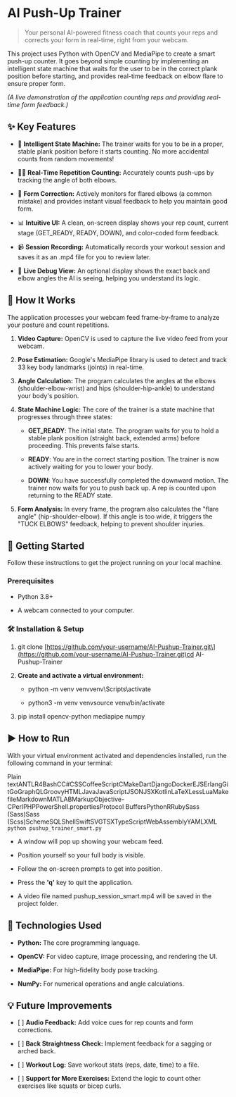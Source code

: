 AI Push-Up Trainer
==================

> Your personal AI-powered fitness coach that counts your reps and corrects your form in real-time, right from your webcam.

This project uses Python with OpenCV and MediaPipe to create a smart push-up counter. It goes beyond simple counting by implementing an intelligent state machine that waits for the user to be in the correct plank position before starting, and provides real-time feedback on elbow flare to ensure proper form.

_(A live demonstration of the application counting reps and providing real-time form feedback.)_

✨ Key Features
--------------

*   🧠 **Intelligent State Machine:** The trainer waits for you to be in a proper, stable plank position before it starts counting. No more accidental counts from random movements!
    
*   🏋️‍♂️ **Real-Time Repetition Counting:** Accurately counts push-ups by tracking the angle of both elbows.
    
*   💪 **Form Correction:** Actively monitors for flared elbows (a common mistake) and provides instant visual feedback to help you maintain good form.
    
*   📊 **Intuitive UI:** A clean, on-screen display shows your rep count, current stage (GET\_READY, READY, DOWN), and color-coded form feedback.
    
*   📹 **Session Recording:** Automatically records your workout session and saves it as an .mp4 file for you to review later.
    
*   🐛 **Live Debug View:** An optional display shows the exact back and elbow angles the AI is seeing, helping you understand its logic.
    

🧠 How It Works
---------------

The application processes your webcam feed frame-by-frame to analyze your posture and count repetitions.

1.  **Video Capture:** OpenCV is used to capture the live video feed from your webcam.
    
2.  **Pose Estimation:** Google's MediaPipe library is used to detect and track 33 key body landmarks (joints) in real-time.
    
3.  **Angle Calculation:** The program calculates the angles at the elbows (shoulder-elbow-wrist) and hips (shoulder-hip-ankle) to understand your body's position.
    
4.  **State Machine Logic:** The core of the trainer is a state machine that progresses through three states:
    
    *   **GET\_READY**: The initial state. The program waits for you to hold a stable plank position (straight back, extended arms) before proceeding. This prevents false starts.
        
    *   **READY**: You are in the correct starting position. The trainer is now actively waiting for you to lower your body.
        
    *   **DOWN**: You have successfully completed the downward motion. The trainer now waits for you to push back up. A rep is counted upon returning to the READY state.
        
5.  **Form Analysis:** In every frame, the program also calculates the "flare angle" (hip-shoulder-elbow). If this angle is too wide, it triggers the "TUCK ELBOWS" feedback, helping to prevent shoulder injuries.
    

🚀 Getting Started
------------------

Follow these instructions to get the project running on your local machine.

### Prerequisites

*   Python 3.8+
    
*   A webcam connected to your computer.
    

### 🛠️ Installation & Setup

1.  git clone \[https://github.com/your-username/AI-Pushup-Trainer.git\](https://github.com/your-username/AI-Pushup-Trainer.git)cd AI-Pushup-Trainer
    
2.  **Create and activate a virtual environment:**
    
    *   python -m venv venvvenv\\Scripts\\activate
        
    *   python3 -m venv venvsource venv/bin/activate
        
3.  pip install opencv-python mediapipe numpy
    

▶️ How to Run
-------------

With your virtual environment activated and dependencies installed, run the following command in your terminal:

Plain textANTLR4BashCC#CSSCoffeeScriptCMakeDartDjangoDockerEJSErlangGitGoGraphQLGroovyHTMLJavaJavaScriptJSONJSXKotlinLaTeXLessLuaMakefileMarkdownMATLABMarkupObjective-CPerlPHPPowerShell.propertiesProtocol BuffersPythonRRubySass (Sass)Sass (Scss)SchemeSQLShellSwiftSVGTSXTypeScriptWebAssemblyYAMLXML`   python pushup_trainer_smart.py   `

*   A window will pop up showing your webcam feed.
    
*   Position yourself so your full body is visible.
    
*   Follow the on-screen prompts to get into position.
    
*   Press the **'q'** key to quit the application.
    
*   A video file named pushup\_session\_smart.mp4 will be saved in the project folder.
    

🔧 Technologies Used
--------------------

*   **Python:** The core programming language.
    
*   **OpenCV:** For video capture, image processing, and rendering the UI.
    
*   **MediaPipe:** For high-fidelity body pose tracking.
    
*   **NumPy:** For numerical operations and angle calculations.
    

💡 Future Improvements
----------------------

*   \[ \] **Audio Feedback:** Add voice cues for rep counts and form corrections.
    
*   \[ \] **Back Straightness Check:** Implement feedback for a sagging or arched back.
    
*   \[ \] **Workout Log:** Save workout stats (reps, date, time) to a file.
    
*   \[ \] **Support for More Exercises:** Extend the logic to count other exercises like squats or bicep curls.